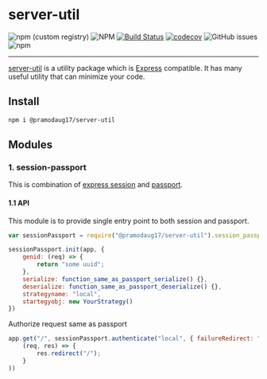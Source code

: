 # server-util
![npm (custom registry)](https://img.shields.io/npm/v/@pramodaug17/server-util/latest?style=plastic)
![NPM](https://img.shields.io/npm/l/@pramodaug17/server-util)
[![Build Status](https://travis-ci.org/pramodaug17/nodeutil.svg?branch=master)](https://travis-ci.org/pramodaug17/nodeutil)
[![codecov](https://codecov.io/gh/pramodaug17/nodeutil/branch/master/graph/badge.svg)](https://codecov.io/gh/pramodaug17/nodeutil)
![GitHub issues](https://img.shields.io/github/issues/pramodaug17/nodeutil)
![npm](https://img.shields.io/npm/dw/@pramodaug17/server-util)

---    
[server-util](https://www.npmjs.com/package/@pramodaug17/server-util) is a utility package which is [Express](https://www.expressjs.com) compatible. It has many useful utility that can minimize your code.   

## Install
```bash
npm i @pramodaug17/server-util
```

## Modules
### 1. session-passport
This is combination of [express session](https://www.npmjs.com/package/express-session) and [passport](http://passportjs.org).

#### 1.1 API
This module is to provide single entry point to both session and passport.

```javascript
var sessionPassport = require("@pramodaug17/server-util").session_passport;

sessionPassport.init(app, {
    genid: (req) => {
        return "some uuid";
    },
    serialize: function_same_as_passport_serialize() {},
    deserialize: function_same_as_passport_deserialize() {},
    strategyname: "local",
    startegyobj: new YourStrategy()
})
```   

Authorize request same as passport
```javascript
app.get("/", sessionPassport.authenticate("local", { failureRedirect: "/login"},
    (req, res) => {
        res.redirect("/");
    }
))
```
